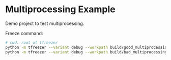 # Multiprocessing Example

Demo project to test multiprocessing.

Freeze command:

```bash
# cwd: root of tfreezer
python -m tfreezer --variant debug --workpath build/good_multiprocessing --entry-module examples/multiprocessing/good_multiprocessing.py
python -m tfreezer --variant debug --workpath build/bad_multiprocessing --entry-module examples/multiprocessing/bad_multiprocessing.py
```
